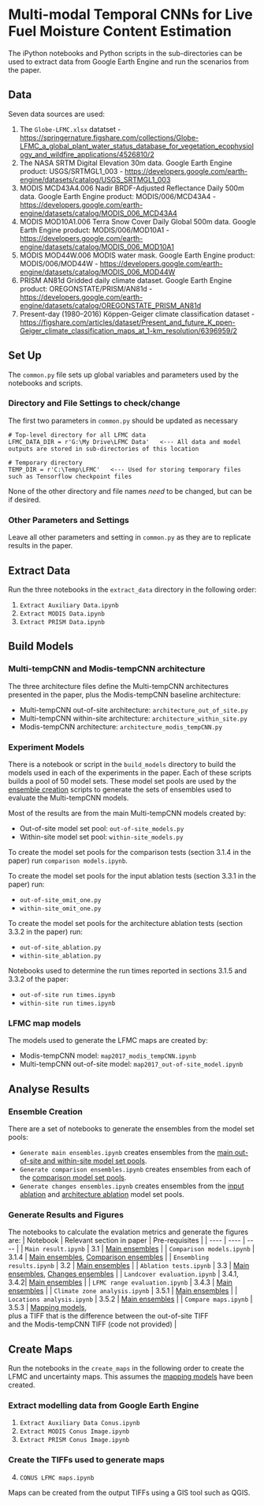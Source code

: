 # Multi-modal Temporal CNNs for Live Fuel Moisture Content Estimation
The iPython notebooks and Python scripts in the sub-directories can be used to extract data from Google Earth Engine and run the scenarios from the paper.

## Data
Seven data sources are used:
1. <a name="Globe-LFMC">The `Globe-LFMC.xlsx` datatset - https://springernature.figshare.com/collections/Globe-LFMC_a_global_plant_water_status_database_for_vegetation_ecophysiology_and_wildfire_applications/4526810/2</a>
2. The NASA SRTM Digital Elevation 30m data. Google Earth Engine product: USGS/SRTMGL1_003 - https://developers.google.com/earth-engine/datasets/catalog/USGS_SRTMGL1_003
3. MODIS MCD43A4.006 Nadir BRDF-Adjusted Reflectance Daily 500m data. Google Earth Engine product: MODIS/006/MCD43A4 - https://developers.google.com/earth-engine/datasets/catalog/MODIS_006_MCD43A4
4. MODIS MOD10A1.006 Terra Snow Cover Daily Global 500m data. Google Earth Engine product: MODIS/006/MOD10A1 - https://developers.google.com/earth-engine/datasets/catalog/MODIS_006_MOD10A1
5. MODIS MOD44W.006 MODIS water mask. Google Earth Engine product: MODIS/006/MOD44W - https://developers.google.com/earth-engine/datasets/catalog/MODIS_006_MOD44W
6. PRISM AN81d Gridded daily climate dataset. Google Earth Engine product: OREGONSTATE/PRISM/AN81d - https://developers.google.com/earth-engine/datasets/catalog/OREGONSTATE_PRISM_AN81d
7. <a name="Koppen-Geiger">Present-day (1980–2016) Köppen-Geiger climate classification dataset - https://figshare.com/articles/dataset/Present_and_future_K_ppen-Geiger_climate_classification_maps_at_1-km_resolution/6396959/2</a>

## Set Up
The `common.py` file sets up global variables and parameters used by the notebooks and scripts.

### Directory and File Settings to check/change
The first two parameters in `common.py` should be updated as necessary
```
# Top-level directory for all LFMC data
LFMC_DATA_DIR = r'G:\My Drive\LFMC Data'   <--- All data and model outputs are stored in sub-directories of this location

# Temporary directory
TEMP_DIR = r'C:\Temp\LFMC'   <--- Used for storing temporary files such as Tensorflow checkpoint files
```
None of the other directory and file names *need* to be changed, but can be if desired.

### Other Parameters and Settings
Leave all other parameters and setting in `common.py` as they are to replicate results in the paper.

## Extract Data
Run the three notebooks in the `extract_data` directory in the following order:
1. `Extract Auxiliary Data.ipynb`
2. `Extract MODIS Data.ipynb`
3. `Extract PRISM Data.ipynb`

## Build Models
### Multi-tempCNN and Modis-tempCNN architecture 
The three architecture files define the Multi-tempCNN architectures presented in the paper, plus the Modis-tempCNN baseline architecture:
- Multi-tempCNN out-of-site architecture: `architecture_out_of_site.py`
- Multi-tempCNN within-site architecture: `architecture_within_site.py`
- Modis-tempCNN architecture: `architecture_modis_tempCNN.py`

### Experiment Models
There is a notebook or script in the `build_models` directory to build the models used in each of the experiments in the paper. Each of these scripts builds a pool of 50 model sets. These model set pools are used by the [ensemble creation](#ensemble-creation) scripts to generate the sets of ensembles used to evaluate the Multi-tempCNN models.

Most of the results are from the <a name="main">main Multi-tempCNN models</a> created by:
- Out-of-site model set pool: `out-of-site_models.py`
- Within-site model set pool: `within-site_models.py`

To create the model set pools for the comparison tests (section 3.1.4 in the paper) run <a name="comp">`comparison models.ipynb`</a>.

To create the model set pools for the <a name="input">input ablation tests</a> (section 3.3.1 in the paper) run:
- `out-of-site_omit_one.py`
- `within-site_omit_one.py`

To create the model set pools for the architecture <a name="ablation">ablation tests</a> (section 3.3.2 in the paper) run:
- `out-of-site_ablation.py`
- `within-site_ablation.py`

Notebooks used to determine the run times reported in sections 3.1.5 and 3.3.2 of the paper:
- `out-of-site run times.ipynb`
- `within-site run times.ipynb`

### LFMC map models
The models used to generate the <a name="maps">LFMC maps</a> are created by:
- Modis-tempCNN model: `map2017_modis_tempCNN.ipynb`
- Multi-tempCNN out-of-site model: `map2017_out-of-site_model.ipynb`

## Analyse Results
### Ensemble Creation
There are a set of notebooks to generate the ensembles from the model set pools:
- <a name="ens-main">`Generate main ensembles.ipynb` creates ensembles from the [main out-of-site and within-site model set pools](#main).</a>
- <a name="ens-comp">`Generate comparison ensembles.ipynb` creates ensembles from each of the [comparison model set pools](#comp).</a>
- <a name="ens-change">`Generate changes ensembles.ipynb` creates ensembles from the [input ablation](#input) and [architecture ablation](#ablation)</a> model set pools.
### Generate Results and Figures
The notebooks to calculate the evalation metrics and generate the figures are:
| Notebook | Relevant section in paper | Pre-requisites |
| ---- | ---- | ---- |
| `Main result.ipynb` | 3.1 | [Main ensembles](#ens-main) |
| `Comparison models.ipynb` | 3.1.4 | [Main ensembles](#ens-main), [Comparison ensembles](#ens-comp) |
| `Ensembling results.ipynb` | 3.2 | [Main ensembles](#ens-main) |
| `Ablation tests.ipynb` | 3.3 | [Main ensembles](#ens-main), [Changes ensembles](#ens-change) |
| `Landcover evaluation.ipynb` | 3.4.1, 3.4.2| [Main ensembles](#ens-main) |
| `LFMC range evaluation.ipynb` | 3.4.3 | [Main ensembles](#ens-main) |
| `Climate zone analysis.ipynb` | 3.5.1 | [Main ensembles](#ens-main) |
| `Locations analysis.ipynb` | 3.5.2 | [Main ensembles](#ens-main) |
| `Compare maps.ipynb` | 3.5.3 | [Mapping models](#maps), <br>plus a TIFF that is the difference between the out-of-site TIFF <br>and the Modis-tempCNN TIFF (code not provided) |

## Create Maps
Run the notebooks in the `create_maps` in the following order to create the LFMC and uncertainty maps. This assumes the [mapping models](#maps) have been created.
### Extract modelling data from Google Earth Engine
1. `Extract Auxiliary Data Conus.ipynb`
2. `Extract MODIS Conus Image.ipynb`
3. `Extract PRISM Conus Image.ipynb`
### Create the TIFFs used to generate maps
4. `CONUS LFMC maps.ipynb`

Maps can be created from the output TIFFs using a GIS tool such as QGIS. 